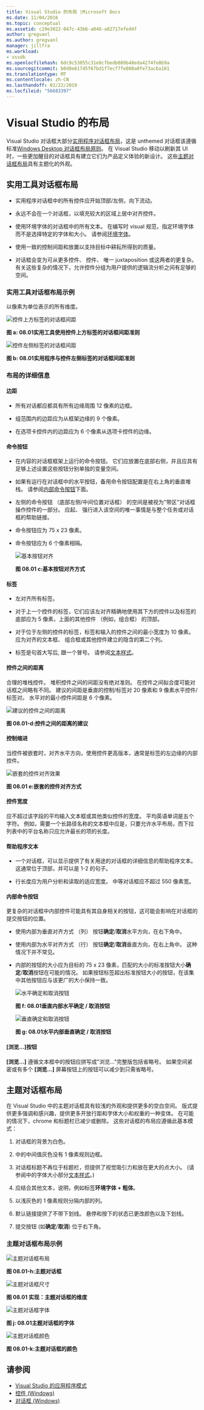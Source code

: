 ```yaml
---
title: Visual Studio 的布局 |Microsoft Docs
ms.date: 11/04/2016
ms.topic: conceptual
ms.assetid: c19e3022-047c-43b6-a046-a82717efed4f
author: gregvanl
ms.author: gregvanl
manager: jillfra
ms.workload:
- vssdk
ms.openlocfilehash: 6dc9c53055c31e8cfbedb089b48eda4274fe8b9a
ms.sourcegitcommit: b0d8e61745f67bd1f7ecf7fe080a0fe73ac6a181
ms.translationtype: MT
ms.contentlocale: zh-CN
ms.lasthandoff: 02/22/2019
ms.locfileid: "56683397"
---
```

# <a name="layout-for-visual-studio"></a>Visual Studio 的布局
Visual Studio 对话框大部分[实用程序对话框布局](../../extensibility/ux-guidelines/layout-for-visual-studio.md#BKMK_UtilityDialogLayout)，这是 unthemed 对话框该遵循标准[Windows Desktop 对话框布局原则](/windows/desktop/uxguide/win-dialog-box)。 在 Visual Studio 移动以刷新其 UI 时，一些更加醒目的对话框具有建立它们为产品定义体验的新设计。 这些[主题对话框布局](../../extensibility/ux-guidelines/layout-for-visual-studio.md#BKMK_ThemedDialogLayout)具有主题化的外观。

##  <a name="BKMK_UtilityDialogLayout"></a> 实用工具对话框布局

-   实用程序对话框中的所有控件应开始顶部/左侧，向下流动。

-   永远不会在一个对话框，以填充较大的区域上居中对齐控件。

-   使用环境字体的对话框中的所有文本。 在编写时 visual 规范，指定环境字体而不是选择特定的字体和大小。 请参阅[环境字体](../../extensibility/ux-guidelines/fonts-and-formatting-for-visual-studio.md#BKMK_TheEnvironmentFont)。

-   使用一致的控制间距和放置以支持目标中耕耘所得到的质量。

-   对话框会变为可从更多控件、 控件、 唯一 juxtaposition 或这两者的更复杂。 有关这些复杂的情况下，允许控件分组为用户提供的逻辑流分析之间有足够的空间。

### <a name="utility-dialog-layout-examples"></a>实用工具对话框布局示例
 以像素为单位表示的所有维度。

 ![控件上方标签的对话框间距](../../extensibility/ux-guidelines/media/0801-a_utilityspacingabove.png "0801 a_UtilitySpacingAbove")

 **图 a: 08.01实用工具使用控件上方标签的对话框间距准则**

 ![控件左侧标签的对话框间距](../../extensibility/ux-guidelines/media/0801-b_utilityspacingleft.png "0801 b_UtilitySpacingLeft")

 **图 b: 08.01实用程序与控件左侧标签的对话框间距准则**

### <a name="layout-details"></a>布局的详细信息

#### <a name="margins"></a>边距

-   所有对话都应都具有所有边缘周围 12 像素的边框。

-   组范围内的边距应为从框架边缘的 9 个像素。

-   在选项卡控件内的边距应为 6 个像素从选项卡控件的边缘。

#### <a name="command-buttons"></a>命令按钮

- 在内容的对话框框架上运行的命令按钮。 它们应放置在底部右侧，并且应具有足够上述设置这些按钮分别单独的变量空间。

- 如果有运行在对话框中的水平按钮，备用命令按钮配置是在右上角的垂直堆栈。 请参阅[内部命令按钮](../../extensibility/ux-guidelines/layout-for-visual-studio.md#BKMK_InteriorCommandButtons)下面。

- 左侧的命令按钮 （底部左侧/中间位置对话框） 的空间是被视为"带区"对话框操作控件的一部分。 应起、 强行进入该空间的唯一事情是与整个任务或对话框的帮助链接。

- 命令按钮应为 75 x 23 像素。

- 命令按钮应为 6 个像素相隔。

  ![基本按钮对齐](../../extensibility/ux-guidelines/media/0801-c_buttonalign.png "0801 c_ButtonAlign")

  **图 08.01 c:基本按钮对齐方式**

#### <a name="labels"></a>标签

-   左对齐所有标签。

-   对于上一个控件的标签，它们应该左对齐精确地使用其下方的控件以及标签的底部应为 5 像素，上面的其他控件 （例如，组合框） 的顶部。

-   对于位于左侧的控件的标签，标签和输入的控件之间的最小宽度为 10 像素。 应为对齐的文本框、 组合框或其他控件建立的隐含的第二个列。

-   标签是句首大写后, 跟一个冒号。 请参阅[文本样式](../../extensibility/ux-guidelines/fonts-and-formatting-for-visual-studio.md#BKMK_TextStyle)。

#### <a name="distance-between-controls"></a>控件之间的距离
 合理的堆栈控件。 堆积控件之间的间距没有绝对准则。 在控件之间拟合度可能对话框之间略有不同。 建议的间距是垂直的控制/标签对 20 像素和 9 像素水平控件/标签对。 水平对的最小控件间距是 6 个像素。

 ![建议的控件之间的距离](../../extensibility/ux-guidelines/media/0801-d_controldistance.png "0801 d_ControlDistance")

 **图 08.01-d:控件之间的距离的建议**

#### <a name="control-indentation"></a>控制缩进
 当控件被嵌套时，对齐水平方向，使用控件更高版本，通常是标签的左边缘的内部控件。

 ![嵌套的控件对齐效果](../../extensibility/ux-guidelines/media/0801-e_controlalign.png "0801 e_ControlAlign")

 **图 08.01 e:嵌套的控件对齐方式**

#### <a name="control-width"></a>控件宽度
 应不超过该字段的平均输入文本框或其他类似控件的宽度。 平均英语单词是五个字符。 例如，需要一个长路径名称的文本框中应是，只要允许水平布局，而下拉列表中的平台名称只应允许最长的项的长度。

#### <a name="helper-text"></a>帮助程序文本

-   一个对话框，可以显示提供了有关用途的对话框的详细信息的帮助程序文本。 这通常位于顶部，并可以是 1-2 的句子。

-   行长度应为用户分析和读取的适应宽度。 中等对话框应不超过 550 像素宽。

####  <a name="BKMK_InteriorCommandButtons"></a> 内部命令按钮
 更复杂的对话框中内部控件可能具有其自身相关的按钮，这可能会影响在对话框的提交按钮的位置。

- 使用内部为垂直对齐方式 （列） 按钮**确定**/**取消**水平方向，在右下角中。

- 使用内部为水平对齐方式 （行） 按钮**确定**/**取消**垂直方向，在右上角中。 这种情况下并不常见。

- 内部的按钮的大小应为目标的 75 x 23 像素，匹配的大小的标准按钮大小**确定**/**取消**按钮在可能的情况。 如果按钮标签超出标准按钮大小的按钮，在该集中其他按钮应与该更广的大小保持一致。

  ![水平确定和取消按钮](../../extensibility/ux-guidelines/media/0801-f_horizokcan.png "0801 f_HorizOKCan")

  **图 f: 08.01垂直内部水平确定 / 取消按钮**

  ![垂直确定和取消按钮](../../extensibility/ux-guidelines/media/0801-g_vertokcan.png "0801 g_VertOKCan")

  **图 g: 08.01水平内部垂直确定 / 取消按钮**

#### <a name="browse-button"></a>[浏览...]按钮
 **[浏览...]** 遵循文本框中的按钮应拼写成"浏览..."完整版包括省略号。 如果空间紧密或有多个 **[浏览...]** 屏幕按钮上的按钮可以减少到只需省略号。

##  <a name="BKMK_ThemedDialogLayout"></a> 主题对话框布局
 在 Visual Studio 中的主题对话框具有较浅的外观和提供更多的空白空间。 版式提供更多强调和感兴趣，提供更多开放行距和字体大小和权重的一种变体。 在可能的情况下，chrome 和标题栏已减少或删除。 这些对话框的布局应遵循此基本模式：

1.  对话框的背景为白色。

2.  中的中间值灰色没有 1 像素规则边框。

3.  对话框标题不再位于标题栏，但提供了视觉吸引力和放在更大的点大小。 (请参阅中的字体大小部分[文本样式](../../extensibility/ux-guidelines/fonts-and-formatting-for-visual-studio.md#BKMK_TextStyle)。)

4.  应结合其他文本，说明，例如标签**环境字体 + 粗体**。

5.  以浅灰色的 1 像素规则分隔内部的列。

6.  默认链接提供了不带下划线。 悬停和按下的状态已更改颜色以及下划线。

7.  提交按钮 (如**确定**/**取消**) 位于右下角。

### <a name="themed-dialog-layout-examples"></a>主题对话框布局示例
 ![主题对话框布局](../../extensibility/ux-guidelines/media/0801-h_themeddialog.png "0801 h_ThemedDialog")

 **图 08.01-h:主题对话框**

 ![主题对话框尺寸](../../extensibility/ux-guidelines/media/0801-i_themeddialogdimensions.png "0801 i_ThemedDialogDimensions")

 **图 08.01 实现：主题对话框的维度**

 ![主题对话框字体](../../extensibility/ux-guidelines/media/0801-j_themeddialogfonts.png "0801 j_ThemedDialogFonts")

 **图 j: 08.01主题对话框的字体**

 ![主题对话框颜色](../../extensibility/ux-guidelines/media/0801-k_themeddialogcolors.png "0801 k_ThemedDialogColors")

 **图 08.01-k:主题对话框的颜色**

## <a name="see-also"></a>请参阅
- [Visual Studio 的应用程序模式](../../extensibility/ux-guidelines/application-patterns-for-visual-studio.md)
- [控件 (Windows)](/windows/desktop/uxguide/controls)
- [对话框 (Windows)](/windows/desktop/uxguide/win-dialog-box)